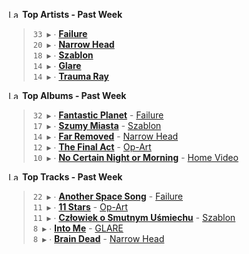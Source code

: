 <!--START_LASTFM_ARTISTS:{"period": "7day", "rows": 5}-->
<a href="https://last.fm" target="_blank"><img src="https://user-images.githubusercontent.com/17434202/215290617-e793598d-d7c9-428f-9975-156db1ba89cc.svg" alt="Last.fm Logo" width="18" height="13"/></a> **Top Artists - Past Week**

> `33 ▶️` ∙ **[Failure](https://www.last.fm/music/Failure)**<br/>
> `20 ▶️` ∙ **[Narrow Head](https://www.last.fm/music/Narrow+Head)**<br/>
> `18 ▶️` ∙ **[Szablon](https://www.last.fm/music/Szablon)**<br/>
> `14 ▶️` ∙ **[Glare](https://www.last.fm/music/Glare)**<br/>
> `14 ▶️` ∙ **[Trauma Ray](https://www.last.fm/music/Trauma+Ray)**<br/>
<!--END_LASTFM_ARTISTS-->

<!--START_LASTFM_ALBUMS:{"period": "7day", "rows": 5}-->
<a href="https://last.fm" target="_blank"><img src="https://user-images.githubusercontent.com/17434202/215290617-e793598d-d7c9-428f-9975-156db1ba89cc.svg" alt="Last.fm Logo" width="18" height="13"/></a> **Top Albums - Past Week**

> `32 ▶️` ∙ **[Fantastic Planet](https://www.last.fm/music/Failure/Fantastic+Planet)** - [Failure](https://www.last.fm/music/Failure)<br/>
> `17 ▶️` ∙ **[Szumy Miasta](https://www.last.fm/music/Szablon/Szumy+Miasta)** - [Szablon](https://www.last.fm/music/Szablon)<br/>
> `14 ▶️` ∙ **[Far Removed](https://www.last.fm/music/Narrow+Head/Far+Removed)** - [Narrow Head](https://www.last.fm/music/Narrow+Head)<br/>
> `12 ▶️` ∙ **[The Final Act](https://www.last.fm/music/Op-Art/The+Final+Act)** - [Op-Art](https://www.last.fm/music/Op-Art)<br/>
> `10 ▶️` ∙ **[No Certain Night or Morning](https://www.last.fm/music/Home+Video/No+Certain+Night+or+Morning)** - [Home Video](https://www.last.fm/music/Home+Video)<br/>
<!--END_LASTFM_ALBUMS-->

<!--START_LASTFM_TRACKS:{"period": "7day", "rows": 5}-->
<a href="https://last.fm" target="_blank"><img src="https://user-images.githubusercontent.com/17434202/215290617-e793598d-d7c9-428f-9975-156db1ba89cc.svg" alt="Last.fm Logo" width="18" height="13"/></a> **Top Tracks - Past Week**

> `22 ▶️` ∙ **[Another Space Song](https://www.last.fm/music/Failure/_/Another+Space+Song)** - [Failure](https://www.last.fm/music/Failure)<br/>
> `11 ▶️` ∙ **[11 Stars](https://www.last.fm/music/Op-Art/_/11+Stars)** - [Op-Art](https://www.last.fm/music/Op-Art)<br/>
> `11 ▶️` ∙ **[Człowiek o Smutnym Uśmiechu](https://www.last.fm/music/Szablon/_/Cz%C5%82owiek+o+Smutnym+U%C5%9Bmiechu)** - [Szablon](https://www.last.fm/music/Szablon)<br/>
> `8 ▶️` ∙ **[Into Me](https://www.last.fm/music/GLARE/_/Into+Me)** - [GLARE](https://www.last.fm/music/GLARE)<br/>
> `8 ▶️` ∙ **[Brain Dead](https://www.last.fm/music/Narrow+Head/_/Brain+Dead)** - [Narrow Head](https://www.last.fm/music/Narrow+Head)<br/>
<!--END_LASTFM_TRACKS-->